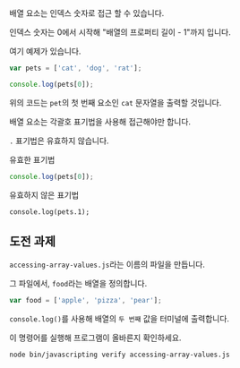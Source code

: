 배열 요소는 인덱스 숫자로 접근 할 수 있습니다.

인덱스 숫자는 0에서 시작해 "배열의 프로퍼티 길이 - 1"까지 입니다.

여기 예제가 있습니다.


```js
var pets = ['cat', 'dog', 'rat'];

console.log(pets[0]);
```

위의 코드는 `pet`의 첫 번째 요소인 `cat` 문자열을 출력할 것입니다.

배열 요소는 각괄호 표기법을 사용해 접근해야만 합니다.

`.` 표기법은 유효하지 않습니다.

유효한 표기법

```js
console.log(pets[0]);
```

유효하지 않은 표기법
```
console.log(pets.1);
```

## 도전 과제

`accessing-array-values.js`라는 이름의 파일을 만듭니다.

그 파일에서, `food`라는 배열을 정의합니다.
```js
var food = ['apple', 'pizza', 'pear'];
```


`console.log()`를 사용해 배열의 `두 번째` 값을 터미널에 출력합니다.

이 명령어를 실행해 프로그램이 올바른지 확인하세요.

```bash
node bin/javascripting verify accessing-array-values.js
```
